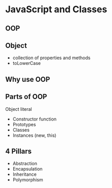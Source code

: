 # JavaScript and Classes

## OOP

## Object
- collection of properties and methods
- toLowerCase

## Why use OOP

## Parts of OOP
Object literal

- Constructor function
- Prototypes
- Classes
- Instances (new, this)

## 4 Pillars
- Abstraction
- Encapsulation
- Inheritance
- Polymorphism
